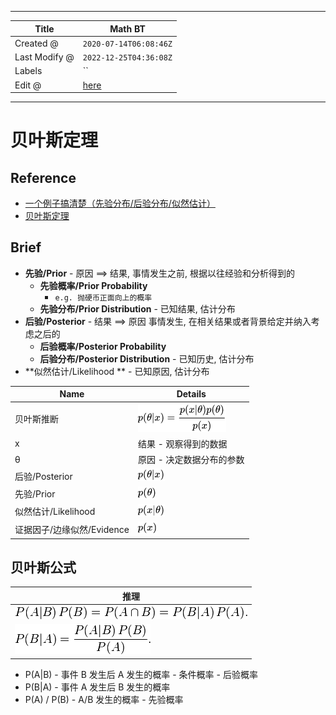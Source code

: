 -----

| Title         | Math BT                                               |
| ------------- | ----------------------------------------------------- |
| Created @     | `2020-07-14T06:08:46Z`                                |
| Last Modify @ | `2022-12-25T04:36:08Z`                                |
| Labels        | \`\`                                                  |
| Edit @        | [here](https://github.com/junxnone/aiwiki/issues/217) |

-----

# 贝叶斯定理

## Reference

  - [一个例子搞清楚（先验分布/后验分布/似然估计）](https://blog.csdn.net/qq_23947237/article/details/78265026)
  - [贝叶斯定理](https://blog.csdn.net/qq_41529692/article/details/84105315)

## Brief

  - **先验/Prior** - 原因 ==\> 结果, 事情发生之前, 根据以往经验和分析得到的
      - **先验概率/Prior Probability**
          - `e.g. 抛硬币正面向上的概率`
      - **先验分布/Prior Distribution** - 已知结果, 估计分布
  - **后验/Posterior** - 结果 ==\> 原因 事情发生, 在相关结果或者背景给定并纳入考虑之后的
      - **后验概率/Posterior Probability**
      - **后验分布/Posterior Distribution** - 已知历史, 估计分布
  - \*\*似然估计/Likelihood \*\* - 已知原因, 估计分布

| Name               | Details                                                      |
| ------------------ | ------------------------------------------------------------ |
| 贝叶斯推断              | ![image](media/9c3ee34a18ed1f1ddcab14ce7a1cfe2a80459dac.png) |
| x                  | 结果 - 观察得到的数据                                                 |
| θ                  | 原因 - 决定数据分布的参数                                               |
| 后验/Posterior       | ![image](media/90d91c026a2415b098f7c406978490d49e5e7080.png) |
| 先验/Prior           | ![image](media/a8d8d976135d2dc8b53983729c48e5e5b0e55633.png) |
| 似然估计/Likelihood    | ![image](media/6a4ff9d22b14619f08cf983149f56dcf7af238d0.png) |
| 证据因子/边缘似然/Evidence | ![image](media/3c21f7dfdd15f647e2521eb9bf4a1415867e66bc.png) |

## 贝叶斯公式

| 推理                                                           |
| ------------------------------------------------------------ |
| ![image](media/a5397b26e02051ae84376a1ad4ab83e6fec1849a.png) |
| ![image](media/8ff3f77a177fcbdb6c39d5e5fce21c01936c02a3.png) |

  - P(A|B) - 事件 B 发生后 A 发生的概率 - 条件概率 - 后验概率
  - P(B|A) - 事件 A 发生后 B 发生的概率
  - P(A) / P(B) - A/B 发生的概率 - 先验概率
